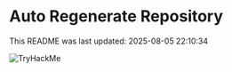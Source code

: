 # Auto Regenerate Repository

This README was last updated: 2025-08-05 22:10:34

 ![TryHackMe](https://tryhackme.com/badge/533634)